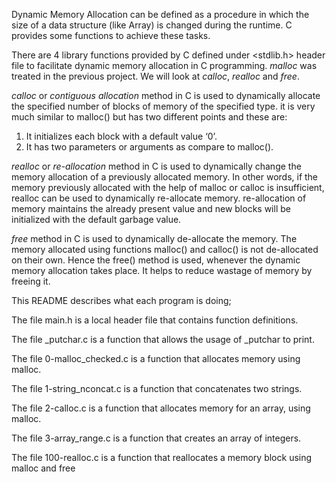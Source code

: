 Dynamic Memory Allocation can be defined as a procedure in which the size of a data structure (like Array) is changed during the runtime. C provides some functions to achieve these tasks.

There are 4 library functions provided by C defined under <stdlib.h> header file to facilitate dynamic memory allocation in C programming. *malloc* was treated in the previous project. We will look at *calloc*, *realloc* and *free*.

*calloc* or *contiguous allocation* method in C is used to dynamically allocate the specified number of blocks of memory of the specified type. it is very much similar to malloc() but has two different points and these are:
1. It initializes each block with a default value ‘0’.
2. It has two parameters or arguments as compare to malloc().

*realloc* or *re-allocation* method in C is used to dynamically change the memory allocation of a previously allocated memory. In other words, if the memory previously allocated with the help of malloc or calloc is insufficient, realloc can be used to dynamically re-allocate memory. re-allocation of memory maintains the already present value and new blocks will be initialized with the default garbage value.

*free* method in C is used to dynamically de-allocate the memory. The memory allocated using functions malloc() and calloc() is not de-allocated on their own. Hence the free() method is used, whenever the dynamic memory allocation takes place. It helps to reduce wastage of memory by freeing it.

This README describes what each program is doing;

The file main.h is a local header file that contains function definitions.

The file _putchar.c is a function that allows the usage of _putchar to print.

The file 0-malloc_checked.c is a function that allocates memory using malloc.

The file 1-string_nconcat.c is a function that concatenates two strings.

The file 2-calloc.c is a function that allocates memory for an array, using malloc.

The file 3-array_range.c is a function that creates an array of integers.

The file 100-realloc.c is a function that reallocates a memory block using malloc and free
